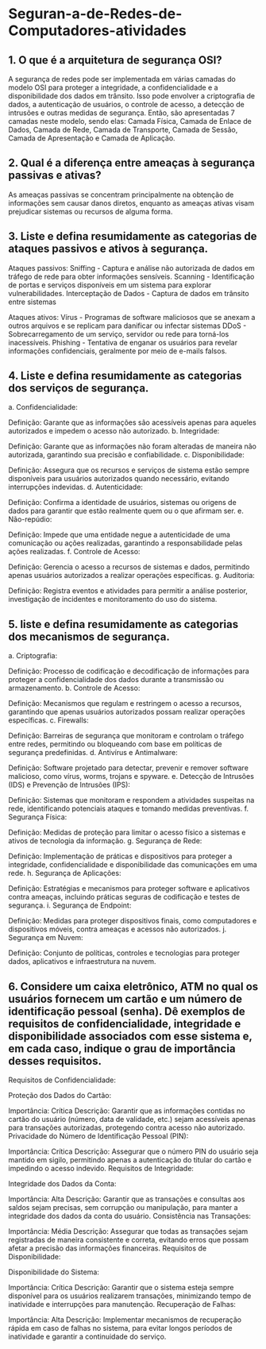# Seguran-a-de-Redes-de-Computadores-atividades

## 1. O que é a arquitetura de segurança OSI?

A segurança de redes pode ser implementada em várias camadas do modelo OSI para proteger a integridade, a confidencialidade e a disponibilidade dos dados em trânsito. Isso pode envolver a criptografia de dados, a autenticação de usuários, o controle de acesso, a detecção de intrusões e outras medidas de segurança. Então, são apresentadas 7 camadas neste modelo, sendo elas: Camada Física, Camada de Enlace de Dados, Camada de Rede, 
Camada de Transporte, Camada de Sessão, Camada de Apresentação e Camada de Aplicação.

## 2. Qual é a diferença entre ameaças à segurança passivas e ativas?

As ameaças passivas se concentram principalmente na obtenção de informações sem causar danos diretos, enquanto as ameaças ativas visam prejudicar sistemas ou recursos de alguma forma.

## 3. Liste e defina resumidamente as categorias de ataques passivos e ativos à segurança.

Ataques passivos: 
Sniffing -  Captura e análise não autorizada de dados em tráfego de rede para obter informações sensíveis.
Scanning -  Identificação de portas e serviços disponíveis em um sistema para explorar vulnerabilidades.
Interceptação de Dados - Captura de dados em trânsito entre sistemas

Ataques ativos:
Vírus - Programas de software maliciosos que se anexam a outros arquivos e se replicam para danificar ou infectar sistemas
DDoS - Sobrecarregamento de um serviço, servidor ou rede para torná-los inacessíveis.
Phishing - Tentativa de enganar os usuários para revelar informações confidenciais, geralmente por meio de e-mails falsos.

## 4. Liste e defina resumidamente as categorias dos serviços de segurança.
a. Confidencialidade:

Definição: Garante que as informações são acessíveis apenas para aqueles autorizados e impedem o acesso não autorizado.
b. Integridade:

Definição: Garante que as informações não foram alteradas de maneira não autorizada, garantindo sua precisão e confiabilidade.
c. Disponibilidade:

Definição: Assegura que os recursos e serviços de sistema estão sempre disponíveis para usuários autorizados quando necessário, evitando interrupções indevidas.
d. Autenticidade:

Definição: Confirma a identidade de usuários, sistemas ou origens de dados para garantir que estão realmente quem ou o que afirmam ser.
e. Não-repúdio:

Definição: Impede que uma entidade negue a autenticidade de uma comunicação ou ações realizadas, garantindo a responsabilidade pelas ações realizadas.
f. Controle de Acesso:

Definição: Gerencia o acesso a recursos de sistemas e dados, permitindo apenas usuários autorizados a realizar operações específicas.
g. Auditoria:

Definição: Registra eventos e atividades para permitir a análise posterior, investigação de incidentes e monitoramento do uso do sistema.

## 5. liste e defina resumidamente as categorias dos mecanismos de segurança.

a. Criptografia:

Definição: Processo de codificação e decodificação de informações para proteger a confidencialidade dos dados durante a transmissão ou armazenamento.
b. Controle de Acesso:

Definição: Mecanismos que regulam e restringem o acesso a recursos, garantindo que apenas usuários autorizados possam realizar operações específicas.
c. Firewalls:

Definição: Barreiras de segurança que monitoram e controlam o tráfego entre redes, permitindo ou bloqueando com base em políticas de segurança predefinidas.
d. Antivírus e Antimalware:

Definição: Software projetado para detectar, prevenir e remover software malicioso, como vírus, worms, trojans e spyware.
e. Detecção de Intrusões (IDS) e Prevenção de Intrusões (IPS):

Definição: Sistemas que monitoram e respondem a atividades suspeitas na rede, identificando potenciais ataques e tomando medidas preventivas.
f. Segurança Física:

Definição: Medidas de proteção para limitar o acesso físico a sistemas e ativos de tecnologia da informação.
g. Segurança de Rede:

Definição: Implementação de práticas e dispositivos para proteger a integridade, confidencialidade e disponibilidade das comunicações em uma rede.
h. Segurança de Aplicações:

Definição: Estratégias e mecanismos para proteger software e aplicativos contra ameaças, incluindo práticas seguras de codificação e testes de segurança.
i. Segurança de Endpoint:

Definição: Medidas para proteger dispositivos finais, como computadores e dispositivos móveis, contra ameaças e acessos não autorizados.
j. Segurança em Nuvem:

Definição: Conjunto de políticas, controles e tecnologias para proteger dados, aplicativos e infraestrutura na nuvem.


## 6. Considere um caixa eletrônico, ATM no qual os usuários fornecem um cartão e um número de identificação pessoal (senha). Dê exemplos de requisitos de confidencialidade, integridade e disponibilidade associados com esse sistema e, em cada caso, indique o grau de importância desses requisitos.

Requisitos de Confidencialidade:

Proteção dos Dados do Cartão:

Importância: Crítica
Descrição: Garantir que as informações contidas no cartão do usuário (número, data de validade, etc.) sejam acessíveis apenas para transações autorizadas, protegendo contra acesso não autorizado.
Privacidade do Número de Identificação Pessoal (PIN):

Importância: Crítica
Descrição: Assegurar que o número PIN do usuário seja mantido em sigilo, permitindo apenas a autenticação do titular do cartão e impedindo o acesso indevido.
Requisitos de Integridade:

Integridade dos Dados da Conta:

Importância: Alta
Descrição: Garantir que as transações e consultas aos saldos sejam precisas, sem corrupção ou manipulação, para manter a integridade dos dados da conta do usuário.
Consistência nas Transações:

Importância: Média
Descrição: Assegurar que todas as transações sejam registradas de maneira consistente e correta, evitando erros que possam afetar a precisão das informações financeiras.
Requisitos de Disponibilidade:

Disponibilidade do Sistema:

Importância: Crítica
Descrição: Garantir que o sistema esteja sempre disponível para os usuários realizarem transações, minimizando tempo de inatividade e interrupções para manutenção.
Recuperação de Falhas:

Importância: Alta
Descrição: Implementar mecanismos de recuperação rápida em caso de falhas no sistema, para evitar longos períodos de inatividade e garantir a continuidade do serviço.